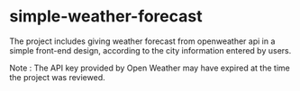 # simple-weather-forecast

The project includes giving weather forecast from openweather api in a simple front-end design, according to the city information entered by users.

Note : The API key provided by Open Weather may have expired at the time the project was reviewed.
